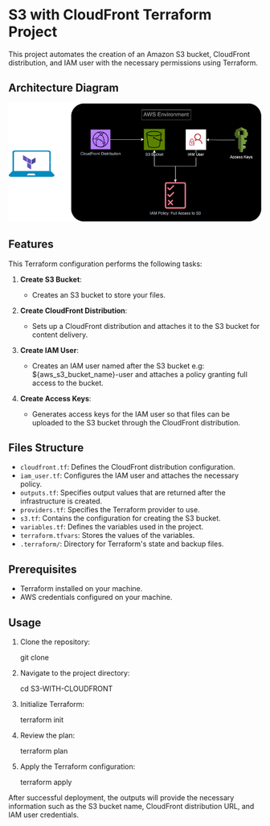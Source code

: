 # S3 with CloudFront Terraform Project

This project automates the creation of an Amazon S3 bucket, CloudFront distribution, and IAM user with the necessary permissions using Terraform.

## Architecture Diagram

![AWS Architecture Diagram](https://github.com/imshahidmahmood/s3-with-cloudfront/blob/main/s3-with-cloudfront-dist.drawio.png?raw=true)

## Features

This Terraform configuration performs the following tasks:

1. **Create S3 Bucket**: 
   - Creates an S3 bucket to store your files.

2. **Create CloudFront Distribution**: 
   - Sets up a CloudFront distribution and attaches it to the S3 bucket for content delivery.

3. **Create IAM User**: 
   - Creates an IAM user named after the S3 bucket e.g: ${aws_s3_bucket_name}-user and attaches a policy granting full access to the bucket.

4. **Create Access Keys**: 
   - Generates access keys for the IAM user so that files can be uploaded to the S3 bucket through the CloudFront distribution.

## Files Structure

- `cloudfront.tf`: Defines the CloudFront distribution configuration.
- `iam_user.tf`: Configures the IAM user and attaches the necessary policy.
- `outputs.tf`: Specifies output values that are returned after the infrastructure is created.
- `providers.tf`: Specifies the Terraform provider to use.
- `s3.tf`: Contains the configuration for creating the S3 bucket.
- `variables.tf`: Defines the variables used in the project.
- `terraform.tfvars`: Stores the values of the variables.
- `.terraform/`: Directory for Terraform's state and backup files.

## Prerequisites

- Terraform installed on your machine.
- AWS credentials configured on your machine.

## Usage

1. Clone the repository:

   git clone <repository-url>

2. Navigate to the project directory:

   cd S3-WITH-CLOUDFRONT

3. Initialize Terraform:

   terraform init

4. Review the plan:

   terraform plan

5. Apply the Terraform configuration:

   terraform apply

After successful deployment, the outputs will provide the necessary information such as the S3 bucket name, CloudFront distribution URL, and IAM user credentials.


